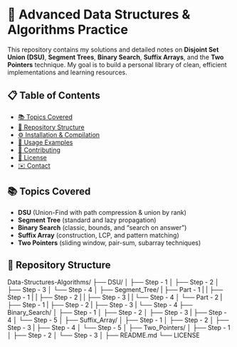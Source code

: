 # 🚀 Advanced Data Structures & Algorithms Practice

This repository contains my solutions and detailed notes on **Disjoint Set Union (DSU)**, **Segment Trees**, **Binary Search**, **Suffix Arrays**, and the **Two Pointers** technique. My goal is to build a personal library of clean, efficient implementations and learning resources.

## 📋 Table of Contents

- [📚 Topics Covered](#-topics-covered)  
- [📂 Repository Structure](#-repository-structure)  
- [⚙️ Installation & Compilation](#️-installation--compilation)  
- [🚀 Usage Examples](#-usage-examples)  
- [🤝 Contributing](#-contributing)  
- [📜 License](#-license)  
- [✉️ Contact](#-contact)  

## 📚 Topics Covered

- **DSU** (Union-Find with path compression & union by rank)  
- **Segment Tree** (standard and lazy propagation)  
- **Binary Search** (classic, bounds, and “search on answer”)  
- **Suffix Array** (construction, LCP, and pattern matching)  
- **Two Pointers** (sliding window, pair-sum, subarray techniques)  

## 📂 Repository Structure

Data-Structures-Algorithms/
├── DSU/
│   ├── Step - 1
│   ├── Step - 2
│   ├── Step - 3
│   └── Step - 4 
│
├── Segment_Tree/
|   ├── Part - 1
|   |      ├── Step - 1
|   |      ├── Step - 2
|   |      ├── Step - 3
|   |      └── Step - 4
│   └── Part - 2
|          ├── Step - 1
|          ├── Step - 2
|          ├── Step - 3
|          └── Step - 4
├── Binary_Search/
│   ├── Step - 1
│   ├── Step - 2
│   ├── Step - 3
|   ├── Step - 4
│   └── Step - 5 
│
├── Suffix_Array/
│   ├── Step - 1
│   ├── Step - 2
│   ├── Step - 3
|   ├── Step - 4
│   └── Step - 5 
│
├── Two_Pointers/
│   ├── Step - 1
│   ├── Step - 2
│   └── Step - 3 
│
├── README.md
└── LICENSE
